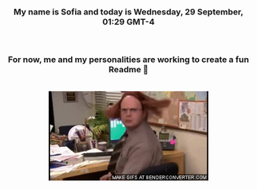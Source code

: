


<div align="center">
<h3 >My name is Sofia and today is Wednesday, 29 September, 01:29 GMT-4</h3><br>
<h3 >For now, me and my personalities are working to create a fun Readme 👋
</h3><br>
<img src='img/dwight.gif' alt='working...'/>
</div>

